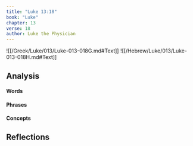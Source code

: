 ```yaml
---
title: "Luke 13:18"
book: "Luke"
chapter: 13
verse: 18
author: Luke the Physician
---
```

![[/Greek/Luke/013/Luke-013-018G.md#Text]]
![[/Hebrew/Luke/013/Luke-013-018H.md#Text]]

## Analysis

#### Words

#### Phrases

#### Concepts

## Reflections
